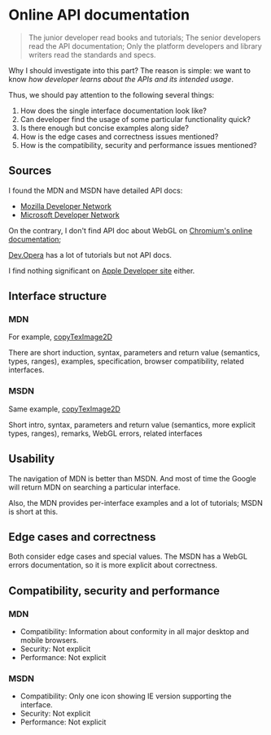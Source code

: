 # Online API documentation

> The junior developer read books and tutorials;
The senior developers read the API documentation;
Only the platform developers and library writers read the standards and specs.


Why I should investigate into this part? The reason is simple:
we want to know *how developer learns about the APIs and its intended usage*.

Thus, we should pay attention to the following several things:

1. How does the single interface documentation look like?
2. Can developer find the usage of some particular functionality quick?
3. Is there enough but concise examples along side?
4. How is the edge cases and correctness issues mentioned?
5. How is the compatibility, security and performance issues mentioned?


## Sources
I found the MDN and MSDN have detailed API docs:

* [Mozilla Developer Network](https://developer.mozilla.org/en-US/docs/Web/API/WebGL_API)
* [Microsoft Developer Network](https://msdn.microsoft.com/en-us/library/dn621085(v=vs.85).aspx)

On the contrary, I don't find API doc about WebGL on [Chromium's online documentation](https://www.chromium.org/developers);

[Dev.Opera](http://dev.opera.com) has a lot of tutorials but not API docs.

I find nothing significant on [Apple Developer site](https://developer.apple.com) either.

## Interface structure
### MDN
For example, [copyTexImage2D](https://developer.mozilla.org/en-US/docs/Web/API/WebGLRenderingContext/copyTexImage2D)

There are short induction, syntax, parameters and return value (semantics, types, ranges),
examples, specification, browser compatibility, related interfaces.

### MSDN
Same example, [copyTexImage2D](https://msdn.microsoft.com/en-us/library/dn302380(v=vs.85).aspx)

Short intro, syntax, parameters and return value (semantics, more explicit types, ranges), remarks,
WebGL errors, related interfaces

## Usability
The navigation of MDN is better than MSDN. And most of time the Google will return MDN on searching
a particular interface.

Also, the MDN provides per-interface examples and a lot of tutorials; MSDN is short at this.

## Edge cases and correctness
Both consider edge cases and special values. The MSDN has a WebGL errors documentation,
so it is more explicit about correctness.

## Compatibility, security and performance
### MDN
* Compatibility: Information about conformity in all major desktop and mobile browsers.
* Security: Not explicit
* Performance: Not explicit

### MSDN
* Compatibility: Only one icon showing IE version supporting the interface.
* Security: Not explicit
* Performance: Not explicit
